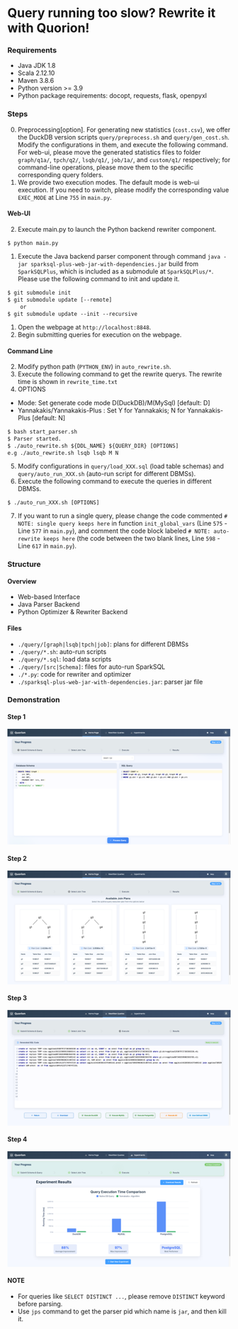 # Query running too slow? Rewrite it with Quorion!


### Requirements
- Java JDK 1.8
- Scala 2.12.10
- Maven 3.8.6
- Python version >= 3.9
- Python package requirements: docopt, requests, flask, openpyxl

### Steps
0. Preprocessing[option]. For generating new statistics (`cost.csv`), we offer the DuckDB version scripts `query/preprocess.sh` and `query/gen_cost.sh`. Modify the configurations in them, and execute the following command. For web-ui, please move the generated statistics files to folder `graph/q1a/`, `tpch/q2/`, `lsqb/q1/`, `job/1a/`, and `custom/q1/` respectively; for command-line operations, please move them to the specific corresponding query folders.
1. We provide two execution modes. The default mode is web-ui execution. If you need to switch, please modify the corresponding value `EXEC_MODE` at Line `755` in `main.py`.

#### Web-UI
2. Execute main.py to launch the Python backend rewriter component.
```
$ python main.py
```
1. Execute the Java backend parser component through command `java -jar sparksql-plus-web-jar-with-dependencies.jar` build from `SparkSQLPlus`, which is included as a submodule at `SparkSQLPlus/*`. Please use the following command to init and update it. 
```
$ git submodule init
$ git submodule update [--remote]
    or
$ git submodule update --init --recursive
```
1. Open the webpage at `http://localhost:8848`.
2. Begin submitting queries for execution on the webpage.

#### Command Line
2. Modify python path (`PYTHON_ENV`) in `auto_rewrite.sh`.
3. Execute the following command to get the rewrite querys. The rewrite time is shown in `rewrite_time.txt`
4. OPTIONS
- Mode: Set generate code mode D(DuckDB)/M(MySql) [default: D]
- Yannakakis/Yannakakis-Plus
: Set Y for Yannakakis; N for Yannakakis-Plus
 [default: N]
```
$ bash start_parser.sh
$ Parser started.
$ ./auto_rewrite.sh ${DDL_NAME} ${QUERY_DIR} [OPTIONS]
e.g ./auto_rewrite.sh lsqb lsqb M N
```
5. Modify configurations in `query/load_XXX.sql` (load table schemas) and `query/auto_run_XXX.sh` (auto-run script for different DBMSs). 
6. Execute the following command to execute the queries in different DBMSs.
```
$ ./auto_run_XXX.sh [OPTIONS]
```
7. If you want to run a single query, please change the code commented `# NOTE: single query keeps here` in function `init_global_vars` (Line `575` - Line `577` in `main.py`), and comment the code block labeled `# NOTE: auto-rewrite keeps here` (the code between the two blank lines, Line `598` - Line `617` in `main.py`).

### Structure
#### Overview
- Web-based Interface
- Java Parser Backend
- Python Optimizer \& Rewriter Backend

#### Files
- `./query/[graph|lsqb|tpch|job]`: plans for different DBMSs
- `./query/*.sh`: auto-run scripts
- `./query/*.sql`: load data scripts
- `./query/[src|Schema]`: files for auto-run SparkSQL
- `./*.py`: code for rewriter and optimizer
- `./sparksql-plus-web-jar-with-dependencies.jar`: parser jar file

### Demonstration
#### Step 1
![Step1](1.png "Step 1")
#### Step 2
![Step2](2.png "Step 2")
#### Step 3
![Step3](3.png "Step 3")
#### Step 4
![Step4](4.png "Step 4")

#### NOTE
- For queries like `SELECT DISTINCT ...`, please remove `DISTINCT` keyword before parsing. 
- Use `jps` command to get the parser pid which name is `jar`, and then kill it. 

